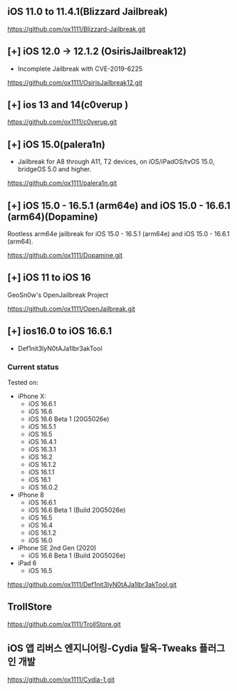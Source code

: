 ## iOS 11.0 to 11.4.1(Blizzard Jailbreak)
https://github.com/ox1111/Blizzard-Jailbreak.git


## [+] iOS 12.0 -> 12.1.2 (OsirisJailbreak12) 
* Incomplete Jailbreak with CVE-2019-6225

https://github.com/ox1111/OsirisJailbreak12.git


## [+] ios 13 and 14(c0verup )

https://github.com/ox1111/c0verup.git


## [+] iOS 15.0(palera1n)
* Jailbreak for A8 through A11, T2 devices, on iOS/iPadOS/tvOS 15.0, bridgeOS 5.0 and higher.

https://github.com/ox1111/palera1n.git


## [+] iOS 15.0 - 16.5.1 (arm64e) and iOS 15.0 - 16.6.1 (arm64)(Dopamine)
Rootless arm64e jailbreak for iOS 15.0 - 16.5.1 (arm64e) and iOS 15.0 - 16.6.1 (arm64).

https://github.com/ox1111/Dopamine.git

## [+]  iOS 11 to iOS 16
GeoSn0w's OpenJailbreak Project

https://github.com/ox1111/OpenJailbreak.git


## [+] ios16.0 to iOS 16.6.1
* Def1nit3lyN0tAJa1lbr3akTool

  
### Current status

Tested on: 
- iPhone X:
  - iOS 16.6.1  
  - iOS 16.6 
  - iOS 16.6 Beta 1 (20G5026e)
  - iOS 16.5.1
  - iOS 16.5
  - iOS 16.4.1
  - iOS 16.3.1
  - iOS 16.2
  - iOS 16.1.2
  - iOS 16.1.1
  - iOS 16.1
  - iOS 16.0.2
- iPhone 8
  - iOS 16.6.1  
  - iOS 16.6 Beta 1 (Build 20G5026e)
  - iOS 16.5
  - iOS 16.4
  - iOS 16.1.2
  - iOS 16.0
- iPhone SE 2nd Gen (2020)
  - iOS 16.6 Beta 1 (Build 20G5026e)
- iPad 6
  - iOS 16.5

https://github.com/ox1111/Def1nit3lyN0tAJa1lbr3akTool.git

## TrollStore

https://github.com/ox1111/TrollStore.git


## iOS 앱 리버스 엔지니어링-Cydia 탈옥-Tweaks 플러그인 개발
https://github.com/ox1111/Cydia-1.git
